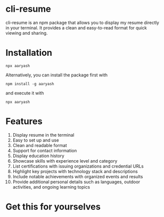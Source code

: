 # cli-resume
cli-resume is an npm package that allows you to display my resume directly in your terminal. It provides a clean and easy-to-read format for quick viewing and sharing.

# Installation
```
npx aaryash
```

Alternatively, you can install the package first with
```
npm install -g aaryash
```
and execute it with
```
npx aaryash
```

# Features
1. Display resume in the terminal
2. Easy to set up and use
3. Clean and readable format
4. Support for contact information
5. Display education history
6. Showcase skills with experience level and category
7. List certifications with issuing organizations and credential URLs
8. Highlight key projects with technology stack and descriptions
9. Include notable achievements with organized events and results
10. Provide additional personal details such as languages, outdoor activities, and ongoing learning topics


# Get this for yourselves
